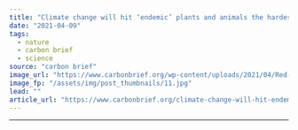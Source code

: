 ```yaml
---
title: "Climate change will hit ‘endemic’ plants and animals the hardest, study warns"
date: "2021-04-09"
tags: 
  - nature
  - carbon brief
  - science
source: "carbon brief"
image_url: "https://www.carbonbrief.org/wp-content/uploads/2021/04/Red-ruffed-lemur-in-Masoala-National-Park-Madagascar-583x372.jpg"
image_fp: "/assets/img/post_thumbnails/11.jpg"
lead: ""
article_url: "https://www.carbonbrief.org/climate-change-will-hit-endemic-plants-and-animals-the-hardest-study-warns"
---
```


---
